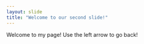 ```yaml
---
layout: slide
title: "Welcome to our second slide!"
---
```

Welcome to my page!
Use the left arrow to go back!
